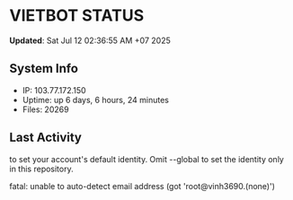 # VIETBOT STATUS
**Updated**: Sat Jul 12 02:36:55 AM +07 2025

## System Info
- IP: 103.77.172.150
- Uptime: up 6 days, 6 hours, 24 minutes
- Files: 20269

## Last Activity

to set your account's default identity.
Omit --global to set the identity only in this repository.

fatal: unable to auto-detect email address (got 'root@vinh3690.(none)')
